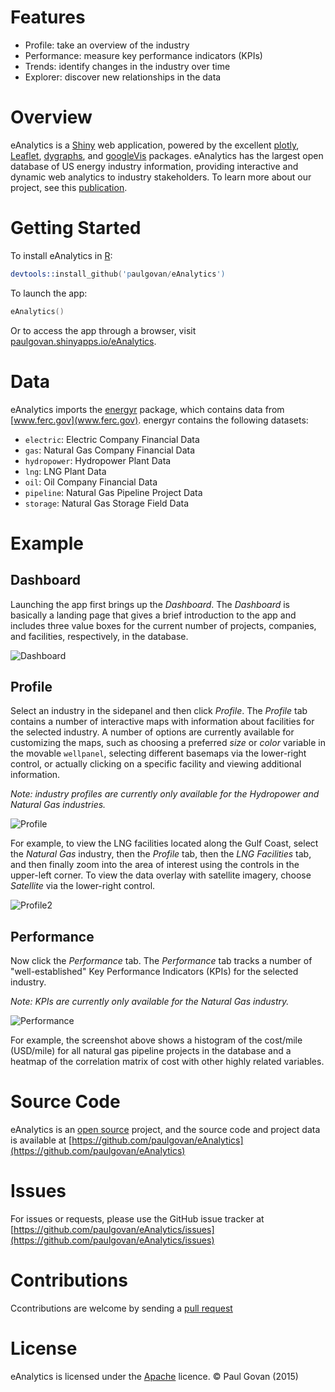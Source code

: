 # Features
* Profile: take an overview of the industry
* Performance: measure key performance indicators (KPIs)
* Trends: identify changes in the industry over time
* Explorer: discover new relationships in the data

# Overview
eAnalytics is a [Shiny](http://shiny.rstudio.com) web application, powered by the excellent [plotly](https://plot.ly/r/), [Leaflet](https://rstudio.github.io/leaflet/), [dygraphs](https://rstudio.github.io/dygraphs/), and [googleVis](https://cran.r-project.org/web/packages/googleVis/vignettes/googleVis_examples.html) packages. eAnalytics has the largest open database of US energy industry information, providing interactive and dynamic web analytics to industry stakeholders. To learn more about our project, see this [publication](http://ascelibrary.org/doi/abs/10.1061/9780784413012.143).

# Getting Started
To install eAnalytics in [R](https://www.r-project.org):

```S
devtools::install_github('paulgovan/eAnalytics')
```

To launch the app:

```S
eAnalytics()
```

Or to access the app through a browser, visit [paulgovan.shinyapps.io/eAnalytics](https://paulgovan.shinyapps.io/eAnalytics).

# Data
eAnalytics imports the [energyr](https://github.com/paulgovan/energyr) package, which contains data from [www.ferc.gov](www.ferc.gov). energyr contains the following datasets:

* `electric`: Electric Company Financial Data
* `gas`: Natural Gas Company Financial Data
* `hydropower`: Hydropower Plant Data
* `lng`: LNG Plant Data
* `oil`: Oil Company Financial Data
* `pipeline`: Natural Gas Pipeline Project Data
* `storage`: Natural Gas Storage Field Data

# Example

## Dashboard
Launching the app first brings up the *Dashboard*. The *Dashboard* is basically a landing page that gives a brief introduction to the app and includes three value boxes for the current number of projects, companies, and facilities, respectively, in the database. 

![Dashboard](https://github.com/paulgovan/eAnalytics/blob/master/inst/images/Dashboard2.png?raw=true)

## Profile
Select an industry in the sidepanel and then click *Profile*. The *Profile* tab contains a number of interactive maps with information about facilities for the selected industry. A number of options are currently available for customizing the maps, such as choosing a preferred *size* or *color* variable in the movable `wellpanel`, selecting different basemaps via the lower-right control, or actually clicking on a specific facility and viewing additional information. 

*Note: industry profiles are currently only available for the Hydropower and Natural Gas industries.*

![Profile](https://github.com/paulgovan/eAnalytics/blob/master/inst/images/Profile2.png?raw=true)

For example, to view the LNG facilities located along the Gulf Coast, select the *Natural Gas* industry, then the *Profile* tab, then the *LNG Facilities* tab, and then finally zoom into the area of interest using the controls in the upper-left corner. To view the data overlay with satellite imagery, choose *Satellite* via the lower-right control. 

![Profile2](https://github.com/paulgovan/eAnalytics/blob/master/inst/images/Profile3.png?raw=true)

## Performance
Now click the *Performance* tab. The *Performance* tab tracks a number of "well-established" Key Performance Indicators (KPIs) for the selected industry. 

*Note: KPIs are currently only available for the Natural Gas industry.*

![Performance](https://github.com/paulgovan/eAnalytics/blob/master/inst/images/Performance2.png?raw=true)

For example, the screenshot above shows a histogram of the cost/mile (USD/mile) for all natural gas pipeline projects in the database and a heatmap of the correlation matrix of cost with other highly related variables. 

# Source Code
eAnalytics is an [open source](http://opensource.org) project, and the source code and project data is available at [https://github.com/paulgovan/eAnalytics](https://github.com/paulgovan/eAnalytics)

# Issues
For issues or requests, please use the GitHub issue tracker at [https://github.com/paulgovan/eAnalytics/issues](https://github.com/paulgovan/eAnalytics/issues)

# Contributions
Ccontributions are welcome by sending a [pull request](https://github.com/paulgovan/eAnalytics/pulls)

# License
eAnalytics is licensed under the [Apache](http://www.apache.org/licenses/LICENSE-2.0) licence. &copy; Paul Govan (2015)
